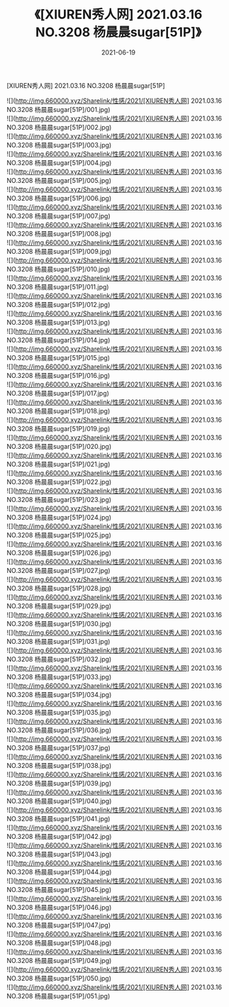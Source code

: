 ﻿---
layout: post
title:  《[XIUREN秀人网] 2021.03.16 NO.3208 杨晨晨sugar[51P]》
date:   2021-06-19
img: http://img.660000.xyz/Sharelink/性感/2021/[XIUREN秀人网] 2021.03.16 NO.3208 杨晨晨sugar[51P]/000.jpg
categories: [美女, 清纯, 唯美]
---

[XIUREN秀人网] 2021.03.16 NO.3208 杨晨晨sugar[51P]

  ![](http://img.660000.xyz/Sharelink/性感/2021/[XIUREN秀人网] 2021.03.16 NO.3208 杨晨晨sugar[51P]/001.jpg) <br> ![](http://img.660000.xyz/Sharelink/性感/2021/[XIUREN秀人网] 2021.03.16 NO.3208 杨晨晨sugar[51P]/002.jpg) <br> ![](http://img.660000.xyz/Sharelink/性感/2021/[XIUREN秀人网] 2021.03.16 NO.3208 杨晨晨sugar[51P]/003.jpg) <br> ![](http://img.660000.xyz/Sharelink/性感/2021/[XIUREN秀人网] 2021.03.16 NO.3208 杨晨晨sugar[51P]/004.jpg) <br> ![](http://img.660000.xyz/Sharelink/性感/2021/[XIUREN秀人网] 2021.03.16 NO.3208 杨晨晨sugar[51P]/005.jpg) <br> ![](http://img.660000.xyz/Sharelink/性感/2021/[XIUREN秀人网] 2021.03.16 NO.3208 杨晨晨sugar[51P]/006.jpg) <br> ![](http://img.660000.xyz/Sharelink/性感/2021/[XIUREN秀人网] 2021.03.16 NO.3208 杨晨晨sugar[51P]/007.jpg) <br> ![](http://img.660000.xyz/Sharelink/性感/2021/[XIUREN秀人网] 2021.03.16 NO.3208 杨晨晨sugar[51P]/008.jpg) <br> ![](http://img.660000.xyz/Sharelink/性感/2021/[XIUREN秀人网] 2021.03.16 NO.3208 杨晨晨sugar[51P]/009.jpg) <br> ![](http://img.660000.xyz/Sharelink/性感/2021/[XIUREN秀人网] 2021.03.16 NO.3208 杨晨晨sugar[51P]/010.jpg) <br> ![](http://img.660000.xyz/Sharelink/性感/2021/[XIUREN秀人网] 2021.03.16 NO.3208 杨晨晨sugar[51P]/011.jpg) <br> ![](http://img.660000.xyz/Sharelink/性感/2021/[XIUREN秀人网] 2021.03.16 NO.3208 杨晨晨sugar[51P]/012.jpg) <br> ![](http://img.660000.xyz/Sharelink/性感/2021/[XIUREN秀人网] 2021.03.16 NO.3208 杨晨晨sugar[51P]/013.jpg) <br> ![](http://img.660000.xyz/Sharelink/性感/2021/[XIUREN秀人网] 2021.03.16 NO.3208 杨晨晨sugar[51P]/014.jpg) <br> ![](http://img.660000.xyz/Sharelink/性感/2021/[XIUREN秀人网] 2021.03.16 NO.3208 杨晨晨sugar[51P]/015.jpg) <br> ![](http://img.660000.xyz/Sharelink/性感/2021/[XIUREN秀人网] 2021.03.16 NO.3208 杨晨晨sugar[51P]/016.jpg) <br> ![](http://img.660000.xyz/Sharelink/性感/2021/[XIUREN秀人网] 2021.03.16 NO.3208 杨晨晨sugar[51P]/017.jpg) <br> ![](http://img.660000.xyz/Sharelink/性感/2021/[XIUREN秀人网] 2021.03.16 NO.3208 杨晨晨sugar[51P]/018.jpg) <br> ![](http://img.660000.xyz/Sharelink/性感/2021/[XIUREN秀人网] 2021.03.16 NO.3208 杨晨晨sugar[51P]/019.jpg) <br> ![](http://img.660000.xyz/Sharelink/性感/2021/[XIUREN秀人网] 2021.03.16 NO.3208 杨晨晨sugar[51P]/020.jpg) <br> ![](http://img.660000.xyz/Sharelink/性感/2021/[XIUREN秀人网] 2021.03.16 NO.3208 杨晨晨sugar[51P]/021.jpg) <br> ![](http://img.660000.xyz/Sharelink/性感/2021/[XIUREN秀人网] 2021.03.16 NO.3208 杨晨晨sugar[51P]/022.jpg) <br> ![](http://img.660000.xyz/Sharelink/性感/2021/[XIUREN秀人网] 2021.03.16 NO.3208 杨晨晨sugar[51P]/023.jpg) <br> ![](http://img.660000.xyz/Sharelink/性感/2021/[XIUREN秀人网] 2021.03.16 NO.3208 杨晨晨sugar[51P]/024.jpg) <br> ![](http://img.660000.xyz/Sharelink/性感/2021/[XIUREN秀人网] 2021.03.16 NO.3208 杨晨晨sugar[51P]/025.jpg) <br> ![](http://img.660000.xyz/Sharelink/性感/2021/[XIUREN秀人网] 2021.03.16 NO.3208 杨晨晨sugar[51P]/026.jpg) <br> ![](http://img.660000.xyz/Sharelink/性感/2021/[XIUREN秀人网] 2021.03.16 NO.3208 杨晨晨sugar[51P]/027.jpg) <br> ![](http://img.660000.xyz/Sharelink/性感/2021/[XIUREN秀人网] 2021.03.16 NO.3208 杨晨晨sugar[51P]/028.jpg) <br> ![](http://img.660000.xyz/Sharelink/性感/2021/[XIUREN秀人网] 2021.03.16 NO.3208 杨晨晨sugar[51P]/029.jpg) <br> ![](http://img.660000.xyz/Sharelink/性感/2021/[XIUREN秀人网] 2021.03.16 NO.3208 杨晨晨sugar[51P]/030.jpg) <br> ![](http://img.660000.xyz/Sharelink/性感/2021/[XIUREN秀人网] 2021.03.16 NO.3208 杨晨晨sugar[51P]/031.jpg) <br> ![](http://img.660000.xyz/Sharelink/性感/2021/[XIUREN秀人网] 2021.03.16 NO.3208 杨晨晨sugar[51P]/032.jpg) <br> ![](http://img.660000.xyz/Sharelink/性感/2021/[XIUREN秀人网] 2021.03.16 NO.3208 杨晨晨sugar[51P]/033.jpg) <br> ![](http://img.660000.xyz/Sharelink/性感/2021/[XIUREN秀人网] 2021.03.16 NO.3208 杨晨晨sugar[51P]/034.jpg) <br> ![](http://img.660000.xyz/Sharelink/性感/2021/[XIUREN秀人网] 2021.03.16 NO.3208 杨晨晨sugar[51P]/035.jpg) <br> ![](http://img.660000.xyz/Sharelink/性感/2021/[XIUREN秀人网] 2021.03.16 NO.3208 杨晨晨sugar[51P]/036.jpg) <br> ![](http://img.660000.xyz/Sharelink/性感/2021/[XIUREN秀人网] 2021.03.16 NO.3208 杨晨晨sugar[51P]/037.jpg) <br> ![](http://img.660000.xyz/Sharelink/性感/2021/[XIUREN秀人网] 2021.03.16 NO.3208 杨晨晨sugar[51P]/038.jpg) <br> ![](http://img.660000.xyz/Sharelink/性感/2021/[XIUREN秀人网] 2021.03.16 NO.3208 杨晨晨sugar[51P]/039.jpg) <br> ![](http://img.660000.xyz/Sharelink/性感/2021/[XIUREN秀人网] 2021.03.16 NO.3208 杨晨晨sugar[51P]/040.jpg) <br> ![](http://img.660000.xyz/Sharelink/性感/2021/[XIUREN秀人网] 2021.03.16 NO.3208 杨晨晨sugar[51P]/041.jpg) <br> ![](http://img.660000.xyz/Sharelink/性感/2021/[XIUREN秀人网] 2021.03.16 NO.3208 杨晨晨sugar[51P]/042.jpg) <br> ![](http://img.660000.xyz/Sharelink/性感/2021/[XIUREN秀人网] 2021.03.16 NO.3208 杨晨晨sugar[51P]/043.jpg) <br> ![](http://img.660000.xyz/Sharelink/性感/2021/[XIUREN秀人网] 2021.03.16 NO.3208 杨晨晨sugar[51P]/044.jpg) <br> ![](http://img.660000.xyz/Sharelink/性感/2021/[XIUREN秀人网] 2021.03.16 NO.3208 杨晨晨sugar[51P]/045.jpg) <br> ![](http://img.660000.xyz/Sharelink/性感/2021/[XIUREN秀人网] 2021.03.16 NO.3208 杨晨晨sugar[51P]/046.jpg) <br> ![](http://img.660000.xyz/Sharelink/性感/2021/[XIUREN秀人网] 2021.03.16 NO.3208 杨晨晨sugar[51P]/047.jpg) <br> ![](http://img.660000.xyz/Sharelink/性感/2021/[XIUREN秀人网] 2021.03.16 NO.3208 杨晨晨sugar[51P]/048.jpg) <br> ![](http://img.660000.xyz/Sharelink/性感/2021/[XIUREN秀人网] 2021.03.16 NO.3208 杨晨晨sugar[51P]/049.jpg) <br> ![](http://img.660000.xyz/Sharelink/性感/2021/[XIUREN秀人网] 2021.03.16 NO.3208 杨晨晨sugar[51P]/050.jpg) <br> ![](http://img.660000.xyz/Sharelink/性感/2021/[XIUREN秀人网] 2021.03.16 NO.3208 杨晨晨sugar[51P]/051.jpg) <br>